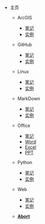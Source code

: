 * 主页

  * ArcGIS
    * [笔记](/ArcGIS/ArcGIS_Notes)
    * [实例](/ArcGIS/ArcGIS_Examples)

  * GitHub
    * [笔记](/GitHub/GitHub_Notes)
    * [实例](/GitHub/GitHub_Examples)
  
  * Linux
    * [笔记](/Linux/Linux_Notes)
    * [实例](/Linux/Linux_Examples)

  * MarkDown
    * [笔记](/MarkDown/MarkDown_Notes)
    * [实例](/MarkDown/MarkDown_Examples)

  * Office
    * [笔记](/Office/Office_Notes)
    * [Word](/Office/Office_Examples_Word)
    * [Excel](/Office/Office_Examples_Excel)
    * [PPT](/Office/Office_Examples_PPT)

  * Python
    * [笔记](/Python/Python_Notes)
    * [实例](/Python/Python_Examples)

  * Web
    * [笔记](/Web/Web_Notes)
    * [实例](/Web/Web_Examples)

  * [**Abort**](abort)
